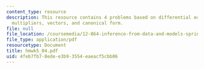```yaml
---
content_type: resource
description: This resource contains 4 problems based on differential equation, Lagrange
  multipliers, vectors, and canonical form.
file: null
file_location: /coursemedia/12-864-inference-from-data-and-models-spring-2005/4feb7fb78edee3b93554eaeacf5cbb06_hmwk5_04.pdf
file_type: application/pdf
resourcetype: Document
title: hmwk5_04.pdf
uid: 4feb7fb7-8ede-e3b9-3554-eaeacf5cbb06
---
```

